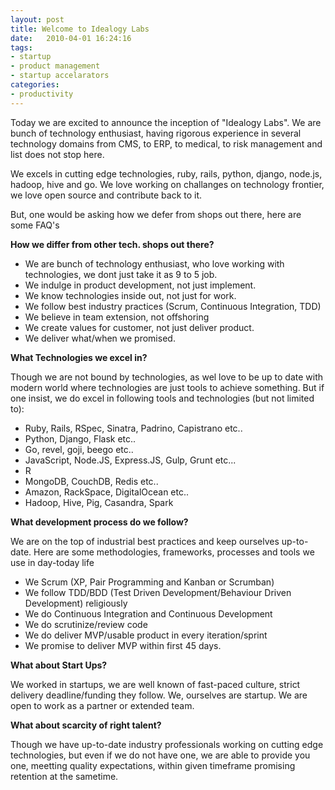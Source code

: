 ```yaml
---
layout: post
title: Welcome to Idealogy Labs
date:   2010-04-01 16:24:16
tags:
- startup
- product management
- startup accelarators
categories:
- productivity
---
```


Today we are excited to announce the inception of "Idealogy Labs". We are bunch of technology enthusiast, having rigorous experience in several technology domains from CMS, to ERP, to medical, to risk management and list does not stop here.

We excels in cutting edge technologies, ruby, rails, python, django, node.js, hadoop, hive and go. We love working on challanges on technology frontier, we love open source and contribute back to it.

But, one would be asking how we defer from shops out there, here are some FAQ's

**How we differ from other tech. shops out there?**

* We are bunch of technology enthusiast, who love working with technologies, we dont just take it as 9 to 5 job. 
* We indulge in product development, not just implement. 
* We know technologies inside out, not just for work.
* We follow best industry practices (Scrum, Continuous Integration, TDD)
* We believe in team extension, not offshoring
* We create values for customer, not just deliver product.
* We deliver what/when we promised.

**What Technologies we excel in?**

Though we are not bound by technologies, as wel love to be up to date with modern world where technologies are just tools to achieve something. But if one insist, we do excel in following tools and technologies (but not limited to):

* Ruby, Rails, RSpec, Sinatra, Padrino, Capistrano etc..
* Python, Django, Flask etc..
* Go, revel, goji, beego etc..
* JavaScript, Node.JS, Express.JS, Gulp, Grunt etc...
* R
* MongoDB, CouchDB, Redis etc..
* Amazon, RackSpace, DigitalOcean etc..
* Hadoop, Hive, Pig, Casandra, Spark


**What development process do we follow?**

We are on the top of industrial best practices and keep ourselves up-to-date. Here are some methodologies, frameworks, processes and tools we use in day-today life

* We Scrum (XP, Pair Programming and Kanban or Scrumban)
* We follow TDD/BDD (Test Driven Development/Behaviour Driven Development) religiously
* We do Continuous Integration and Continuous Development
* We do scrutinize/review code
* We do deliver MVP/usable product in every iteration/sprint
* We promise to deliver MVP within first 45 days.

**What about Start Ups?**

We worked in startups, we are well known of fast-paced culture, strict delivery deadline/funding they follow. We, ourselves are startup. We are open to work as a partner or extended team.

**What about scarcity of right talent?**

Though we have up-to-date industry professionals working on cutting edge technologies, but even if we do not have one, we are able to provide you one, meetting quality expectations, within given timeframe promising retention at the sametime.